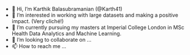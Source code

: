 - 👋 Hi, I’m Karthik Balasubramanian (@Karth41)
- 👀 I’m interested in working with large datasets and making a positive impact. (Very cliché!) 
- 🌱 I’m currently pursuing my masters at Imperial College London in MSc Health Data Analytics and Machine Learning.
- 💞️ I’m looking to collaborate on ...
- 📫 How to reach me ...

<!---
Karth41/Karth41 is a ✨ special ✨ repository because its `README.md` (this file) appears on your GitHub profile.
You can click the Preview link to take a look at your changes.
--->
